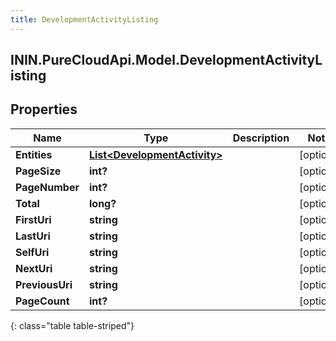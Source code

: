 ```yaml
---
title: DevelopmentActivityListing
---
```

## ININ.PureCloudApi.Model.DevelopmentActivityListing

## Properties

|Name | Type | Description | Notes|
|------------ | ------------- | ------------- | -------------|
| **Entities** | [**List&lt;DevelopmentActivity&gt;**](DevelopmentActivity.html) |  | [optional] |
| **PageSize** | **int?** |  | [optional] |
| **PageNumber** | **int?** |  | [optional] |
| **Total** | **long?** |  | [optional] |
| **FirstUri** | **string** |  | [optional] |
| **LastUri** | **string** |  | [optional] |
| **SelfUri** | **string** |  | [optional] |
| **NextUri** | **string** |  | [optional] |
| **PreviousUri** | **string** |  | [optional] |
| **PageCount** | **int?** |  | [optional] |
{: class="table table-striped"}


